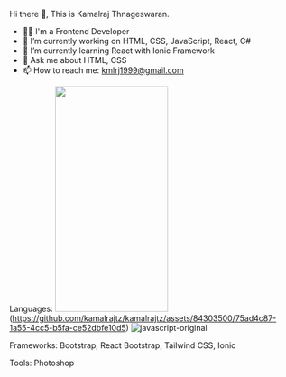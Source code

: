 Hi there 👋, This is Kamalraj Thnageswaran.
- 👩‍💻 I'm a Frontend Developer
- 🔭 I’m currently working on HTML, CSS, JavaScript, React, C#
- 🌱 I’m currently learning React with Ionic Framework
- 💬 Ask me about HTML, CSS
- 📫 How to reach me: kmlrj1999@gmail.com

Languages:
<img src="https://github.com/kamalrajtz/kamalrajtz/assets/84303500/e40216c1-9f62-42b0-9c4f-f5fa0c87d56b" width="200" height="400" />(https://github.com/kamalrajtz/kamalrajtz/assets/84303500/75ad4c87-1a55-4cc5-b5fa-ce52dbfe10d5) ![javascript-original](https://github.com/kamalrajtz/kamalrajtz/assets/84303500/b5d14f57-b9b4-4374-bbda-10c15488905a)




Frameworks:
Bootstrap, React Bootstrap, Tailwind CSS, Ionic

Tools:
Photoshop



